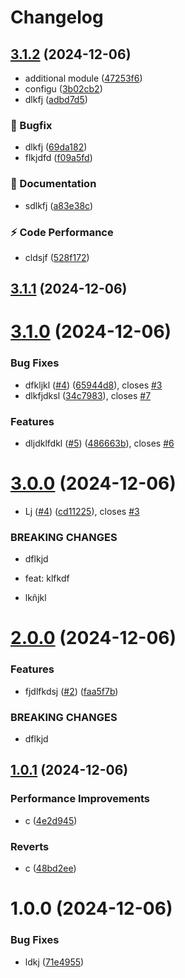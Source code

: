 # Changelog

## [3.1.2](https://github.com/albertosml/semantic-release/compare/v3.1.1...v3.1.2) (2024-12-06)

* additional module ([47253f6](https://github.com/albertosml/semantic-release/commit/47253f624b716c35c240315a8e235925b0c475c5))
* configu ([3b02cb2](https://github.com/albertosml/semantic-release/commit/3b02cb2da23cadfa6ca7d0d2d369e348f6ca7e8f))
* dlkfj ([adbd7d5](https://github.com/albertosml/semantic-release/commit/adbd7d5e8252b4f79671ee1879c71474e9380815))

### 🐛 Bugfix

* dlkfj ([69da182](https://github.com/albertosml/semantic-release/commit/69da182cbb5987a8b0c97d0812c71129c54fffb1))
* flkjdfd ([f09a5fd](https://github.com/albertosml/semantic-release/commit/f09a5fd6930ecc411de87eecd20dc1a195dc1883))

### 📝  Documentation

* sdlkfj ([a83e38c](https://github.com/albertosml/semantic-release/commit/a83e38c8d2f98ad948e917964f1b59aedd3db34c))

### ⚡️ Code Performance

* cldsjf ([528f172](https://github.com/albertosml/semantic-release/commit/528f1720f3a4bab865f697e6a437f6c0e987fbf4))

## [3.1.1](https://github.com/albertosml/semantic-release/compare/v3.1.0...v3.1.1) (2024-12-06)

# [3.1.0](https://github.com/albertosml/semantic-release/compare/v3.0.0...v3.1.0) (2024-12-06)


### Bug Fixes

* dfkljkl ([#4](https://github.com/albertosml/semantic-release/issues/4)) ([65944d8](https://github.com/albertosml/semantic-release/commit/65944d895a8b0a58d3019bf92da66b576bb525d5)), closes [#3](https://github.com/albertosml/semantic-release/issues/3)
* dlkfjdksl ([34c7983](https://github.com/albertosml/semantic-release/commit/34c7983eb95bf0b3d738f99abae3133e2deae2d2)), closes [#7](https://github.com/albertosml/semantic-release/issues/7)


### Features

* dljdklfdkl ([#5](https://github.com/albertosml/semantic-release/issues/5)) ([486663b](https://github.com/albertosml/semantic-release/commit/486663bc7fe0536ccaa25b2e2527afcfacaa51a1)), closes [#6](https://github.com/albertosml/semantic-release/issues/6)

# [3.0.0](https://github.com/albertosml/semantic-release/compare/v2.0.0...v3.0.0) (2024-12-06)


* Lj ([#4](https://github.com/albertosml/semantic-release/issues/4)) ([cd11225](https://github.com/albertosml/semantic-release/commit/cd1122561aee2a3bb6f0962087af399ff5bcc9af)), closes [#3](https://github.com/albertosml/semantic-release/issues/3)


### BREAKING CHANGES

* dflkjd

* feat: klfkdf
* lkñjkl

# [2.0.0](https://github.com/albertosml/semantic-release/compare/v1.0.1...v2.0.0) (2024-12-06)


### Features

* fjdlfkdsj ([#2](https://github.com/albertosml/semantic-release/issues/2)) ([faa5f7b](https://github.com/albertosml/semantic-release/commit/faa5f7bce67a8812c1b5b68e13cc8f8cf3fb83ff))


### BREAKING CHANGES

* dflkjd

## [1.0.1](https://github.com/albertosml/semantic-release/compare/v1.0.0...v1.0.1) (2024-12-06)


### Performance Improvements

* c ([4e2d945](https://github.com/albertosml/semantic-release/commit/4e2d9456c2b060e29dcd77310b4638d689e09928))


### Reverts

* c ([48bd2ee](https://github.com/albertosml/semantic-release/commit/48bd2ee546b763641b6ea008bb21ea0e2a75eafb))

# 1.0.0 (2024-12-06)


### Bug Fixes

* ldkj ([71e4955](https://github.com/albertosml/semantic-release/commit/71e49557a51755dbb5db5b218f480065f1a2bd39))

